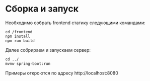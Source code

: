 # Сборка и запуск

Необходимо собрать frontend статику следующими командами:

```
cd /frontend
npm install
npm run build
```

Далее собрираем и запускаем сервер:

```
cd ../
mvnw spring-boot:run
```

Примеры откроются по адресу http://localhost:8080